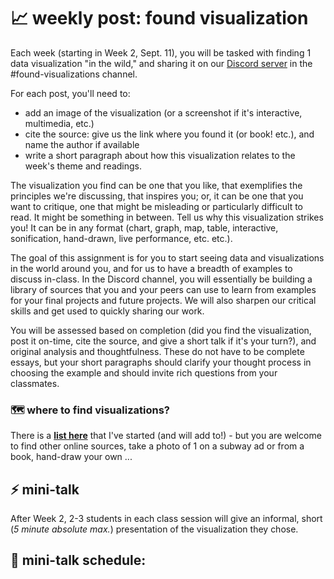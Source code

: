 # 📈 weekly post: found visualization

Each week (starting in Week 2, Sept. 11), you will be tasked with finding 1 data visualization "in the wild," and sharing it on our [Discord server](https://github.com/mab253/dataviz_fall24/blob/main/discord.md) in the #found-visualizations channel.

For each post, you'll need to:
- add an image of the visualization (or a screenshot if it's interactive, multimedia, etc.)
- cite the source: give us the link where you found it (or book! etc.), and name the author if available
- write a short paragraph about how this visualization relates to the week's theme and readings.

The visualization you find can be one that you like, that exemplifies the principles we're discussing, that inspires you; or, it can be one that you want to critique, one that might be misleading or particularly difficult to read. It might be something in between. Tell us why this visualization strikes you! It can be in any format (chart, graph, map, table, interactive, sonification, hand-drawn, live performance, etc. etc.).

The goal of this assignment is for you to start seeing data and visualizations in the world around you, and for us to have a breadth of examples to discuss in-class. In the Discord channel, you will essentially be building a library of sources that you and your peers can use to learn from examples for your final projects and future projects. We will also sharpen our critical skills and get used to quickly sharing our work.

You will be assessed based on completion (did you find the visualization, post it on-time, cite the source, and give a short talk if it's your turn?), and original analysis and thoughtfulness. These do not have to be complete essays, but your short paragraphs should clarify your thought process in choosing the example and should invite rich questions from your classmates.

### 🗺️ where to find visualizations?

There is a **[list here](https://github.com/mab253/dataviz_fall24/blob/main/sources-list.md)** that I've started (and will add to!) - but you are welcome to find other online sources, take a photo of 1 on a subway ad or from a book, hand-draw your own ...

## ⚡️ mini-talk

After Week 2, 2-3 students in each class session will give an informal, short (_5 minute absolute max._) presentation of the visualization they chose. 

## 📆 mini-talk schedule:
